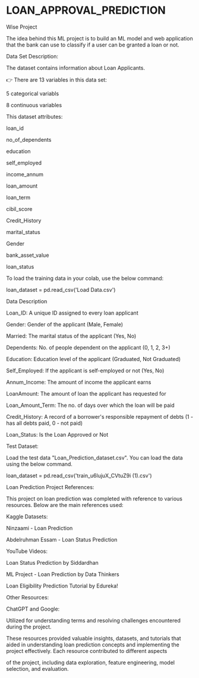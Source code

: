 # LOAN_APPROVAL_PREDICTION
Wise Project

The idea behind this ML project is to build an ML model and web application that the bank can use to classify if a user can be granted a loan or not.

Data Set Description:

The dataset contains information about Loan Applicants.

👉 There are 13 variables in this data set:

5 categorical variabls

8 continuous variables

This dataset attributes:

loan_id

no_of_dependents

education

self_employed

income_annum

loan_amount

loan_term

cibil_score

Credit_History

marital_status

Gender

bank_asset_value

loan_status

To load the training data in your colab, use the below command:

loan_dataset = pd.read_csv('Load Data.csv')

Data Description

Loan_ID: A unique ID assigned to every loan applicant

Gender: Gender of the applicant (Male, Female)

Married: The marital status of the applicant (Yes, No)

Dependents: No. of people dependent on the applicant (0, 1, 2, 3+)

Education: Education level of the applicant (Graduated, Not Graduated)

Self_Employed: If the applicant is self-employed or not (Yes, No)

Annum_Income: The amount of income the applicant earns

LoanAmount: The amount of loan the applicant has requested for

Loan_Amount_Term: The no. of days over which the loan will be paid

Credit_History: A record of a borrower's responsible repayment of debts (1 - has all debts paid, 0 - not paid)

Loan_Status: Is the Loan Approved or Not


Test Dataset:

Load the test data "Loan_Prediction_dataset.csv". You can load the data using the below command.

loan_dataset = pd.read_csv('train_u6lujuX_CVtuZ9i (1).csv')

Loan Prediction Project References:

This project on loan prediction was completed with reference to various resources. Below are the main references used:

Kaggle Datasets:

Ninzaami - Loan Prediction

Abdelruhman Essam - Loan Status Prediction

YouTube Videos:

Loan Status Prediction by Siddardhan

ML Project - Loan Prediction by Data Thinkers

Loan Eligibility Prediction Tutorial by Edureka!

Other Resources:

ChatGPT and Google:

Utilized for understanding terms and resolving challenges encountered during the project.

These resources provided valuable insights, datasets, and tutorials that aided in understanding loan prediction concepts and implementing the project effectively. Each resource contributed to different aspects

of the project, including data exploration, feature engineering, model selection, and evaluation.
